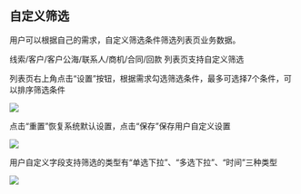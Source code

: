 ## **自定义筛选**

用户可以根据自己的需求，自定义筛选条件筛选列表页业务数据。



线索/客户/客户公海/联系人/商机/合同/回款 列表页支持自定义筛选

列表页右上角点击“设置”按钮，根据需求勾选筛选条件，最多可选择7个条件，可以排序筛选条件

![](file:///C:\Users\ADMINI~1\AppData\Local\Temp\ksohtml\wps70BD.tmp.jpg)

点击“重置”恢复系统默认设置，点击“保存”保存用户自定义设置

![](file:///C:\Users\ADMINI~1\AppData\Local\Temp\ksohtml\wps70CD.tmp.jpg)

用户自定义字段支持筛选的类型有“单选下拉”、“多选下拉”、“时间”三种类型

![](file:///C:\Users\ADMINI~1\AppData\Local\Temp\ksohtml\wps70CE.tmp.jpg)





